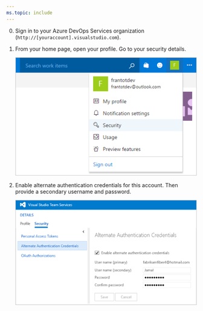 ```yaml
---
ms.topic: include
---
```


0.  Sign in to your Azure DevOps Services organization (```http://[youraccount].visualstudio.com```).

0. From your home page, open your profile. Go to your security details.

   ![Go to Azure DevOps Services organization home, open your profile, go to Security](./_img/my-profile-team-services.png)

0. Enable alternate authentication credentials for this account. Then provide a secondary username and password.

   ![Enable alternate authentication credentials link on the user profile page](_img/enable-alternate-credentials.png)

